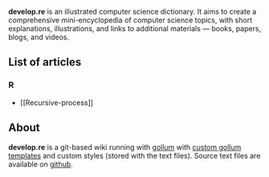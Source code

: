 **develop.re** is an illustrated computer science dictionary. It aims to create a comprehensive mini-encyclopedia of computer science topics, with short explanations, illustrations, and links to additional materials — books, papers, blogs, and videos.

## List of articles

### R
- [[Recursive-process]]

## About
**develop.re** is a git-based wiki running with [gollum](https://github.com/gollum/gollum) with [custom gollum templates](https://github.com/freetonik/develop.re-templates) and custom styles (stored with the text files). Source text files are available on [github](https://github.com/freetonik/develop.re). 

